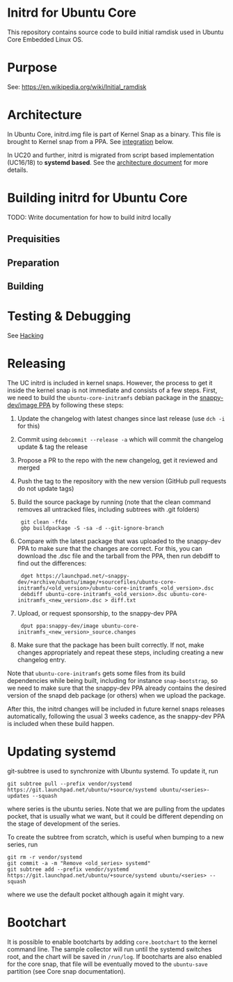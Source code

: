 # Initrd for Ubuntu Core

This repository contains source code to build initial ramdisk used in Ubuntu Core Embedded Linux OS.

# Purpose

See: https://en.wikipedia.org/wiki/Initial_ramdisk

# Architecture

In Ubuntu Core, initrd.img file is part of Kernel Snap as a binary. This file is brought to Kernel snap from a PPA. See [integration](#integrating-with-kernel-snap) below.

In UC20 and further, initrd is migrated from script based
implementation (UC16/18) to **systemd based**.  See the [architecture
document](ARCHITECTURE.md) for more details.

# Building initrd for Ubuntu Core

TODO: Write documentation for how to build initrd locally

## Prequisities

## Preparation

## Building

# Testing & Debugging

See [Hacking](HACKING.md)

# Releasing

The UC initrd is included in kernel snaps. However, the process to get
it inside the kernel snap is not immediate and consists of a few
steps. First, we need to build the `ubuntu-core-initramfs`
debian package in the [snappy-dev/image
PPA](https://launchpad.net/~snappy-dev/+archive/ubuntu/image) by
following these steps:

1. Update the changelog with latest changes since last release (use `dch -i` for this)
1. Commit using `debcommit --release -a` which will commit the changelog update & tag the release
1. Propose a PR to the repo with the new changelog, get it reviewed and merged
1. Push the tag to the repository with the new version (GitHub pull requests do not update tags)
1. Build the source package by running (note that the clean command
   removes all untracked files, including subtrees with .git folders)

        git clean -ffdx
        gbp buildpackage -S -sa -d --git-ignore-branch

1. Compare with the latest package that was uploaded to the snappy-dev
PPA to make sure that the changes are correct.  For this, you can
download the .dsc file and the tarball from the PPA, then run debdiff
to find out the differences:

        dget https://launchpad.net/~snappy-dev/+archive/ubuntu/image/+sourcefiles/ubuntu-core-initramfs/<old_version>/ubuntu-core-initramfs_<old_version>.dsc
        debdiff ubuntu-core-initramfs_<old_version>.dsc ubuntu-core-initramfs_<new_version>.dsc > diff.txt

1. Upload, or request sponsorship, to the snappy-dev PPA

        dput ppa:snappy-dev/image ubuntu-core-initramfs_<new_version>_source.changes

1. Make sure that the package has been built correctly. If not, make
   changes appropriately and repeat these steps, including creating a
   new changelog entry.

Note that `ubuntu-core-initramfs` gets some files from its build
dependencies while being built, including for instance
`snap-bootstrap`, so we need to make sure that the snappy-dev PPA
already contains the desired version of the snapd deb package (or
others) when we upload the package.

After this, the initrd changes will be included in future kernel snaps
releases automatically, following the usual 3 weeks cadence, as the
snappy-dev PPA is included when these build happen.

# Updating systemd

git-subtree is used to synchronize with Ubuntu systemd. To update it, run

    git subtree pull --prefix vendor/systemd https://git.launchpad.net/ubuntu/+source/systemd ubuntu/<series>-updates --squash

where series is the ubuntu series. Note that we are pulling from the
updates pocket, that is usually what we want, but it could be
different depending on the stage of development of the series.

To create the subtree from scratch, which is useful when bumping to a
new series, run

    git rm -r vendor/systemd
    git commit -a -m "Remove <old_series> systemd"
    git subtree add --prefix vendor/systemd https://git.launchpad.net/ubuntu/+source/systemd ubuntu/<series> --squash

where we use the default pocket although again it might vary.

# Bootchart

It is possible to enable bootcharts by adding `core.bootchart` to the
kernel command line. The sample collector will run until the systemd
switches root, and the chart will be saved in `/run/log`. If
bootcharts are also enabled for the core snap, that file will be
eventually moved to the `ubuntu-save` partition (see Core snap
documentation).
